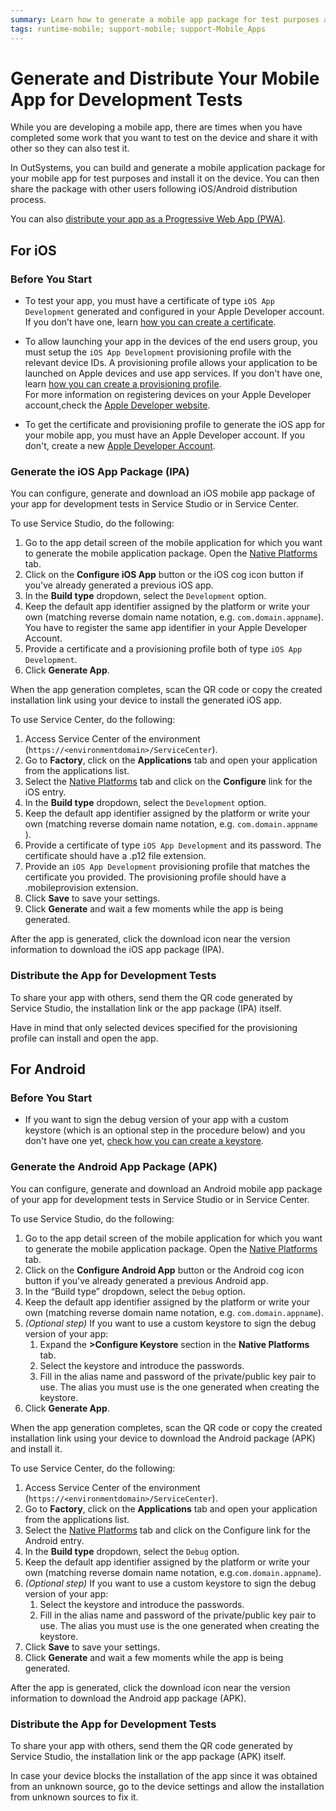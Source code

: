 ```yaml
---
summary: Learn how to generate a mobile app package for test purposes and also how to share it so others can also test.
tags: runtime-mobile; support-mobile; support-Mobile_Apps
---
```


# Generate and Distribute Your Mobile App for Development Tests

While you are developing a mobile app, there are times when you have completed some work that you want to test on the device and share it with other so they can also test it.

In OutSystems, you can build and generate a mobile application package for your mobile app for test purposes and install it on the device. You can then share the package with other users following iOS/Android distribution process.

<div class="info" markdown="1">

You can also [distribute your app as a Progressive Web App (PWA)](../distribute-pwa/intro.md).

</div>

## For iOS

### Before You Start

* To test your app, you must have a certificate of type `iOS App Development` generated and configured in your Apple Developer account. If you don’t have one, learn [how you can create a certificate](<more-information-on-generating-and-distributing-mobile-apps.md#create-a-certificate>). 

* To allow launching your app in the devices of the end users group, you must setup the `iOS App Development` provisioning profile with the relevant device IDs. A provisioning profile allows your application to be launched on Apple devices and use app services. If you don't have one, learn [how you can create a provisioning profile](<more-information-on-generating-and-distributing-mobile-apps.md#create-a-provisioning-profile>).  
For more information on registering devices on your Apple Developer account,check the [Apple Developer website](<https://developer.apple.com/library/content/documentation/IDEs/Conceptual/AppDistributionGuide/MaintainingProfiles/MaintainingProfiles.html#//apple_ref/doc/uid/TP40012582-CH30-SW10>).

* To get the certificate and provisioning profile to generate the iOS app for your mobile app, you must have an Apple Developer account. If you don't, create a new [Apple Developer Account](https://developer.apple.com/programs/ "https://developer.apple.com/programs/"). 

### Generate the iOS App Package (IPA)

You can configure, generate and download an iOS mobile app package of your app for development tests in Service Studio or in Service Center.

To use Service Studio, do the following:

1. Go to the app detail screen of the mobile application for which you want to generate the mobile application package. Open the [Native Platforms](<intro.md#configure-and-generate-a-mobile-app-package-in-service-studio>) tab. 
1. Click on the **Configure iOS App** button or the iOS cog icon button if you've already generated a previous iOS app. 
1. In the  **Build type** dropdown, select the `Development` option. 
1. Keep the default app identifier assigned by the platform or write your own (matching reverse domain name notation, e.g. `com.domain.appname`). You have to register the same app identifier in your Apple Developer Account. 
1. Provide a certificate and a provisioning profile both of type `iOS App Development`. 
1. Click **Generate App**. 

When the app generation completes, scan the QR code or copy the created installation link using your device to install the generated iOS app.

To use Service Center, do the following:

1. Access Service Center of the environment (`https://<environmentdomain>/ServiceCenter`). 
1. Go to **Factory**, click on the **Applications** tab and open your application from the applications list. 
1. Select the [Native Platforms](<intro.md#configure-and-generate-a-mobile-app-package-in-service-center>) tab and click on the **Configure** link for the iOS entry. 
1. In the **Build type** dropdown, select the `Development` option. 
1. Keep the default app identifier assigned by the platform or write your own (matching reverse domain name notation, e.g. `com.domain.appname` ). 
1. Provide a certificate of type `iOS App Development` and its password. The certificate should have a .p12 file extension. 
1. Provide an `iOS App Development` provisioning profile that matches the certificate you provided. The provisioning profile should have a .mobileprovision extension. 
1. Click **Save** to save your settings. 
1. Click **Generate** and wait a few moments while the app is being generated. 

After the app is generated, click the download icon near the version information to download the iOS app package (IPA).

### Distribute the App for Development Tests

To share your app with others, send them the QR code generated by Service Studio, the installation link or the app package (IPA) itself.

<div class="info" markdown="1">

Have in mind that only selected devices specified for the provisioning profile can install and open the app.

</div>

## For Android

### Before You Start

* If you want to sign the debug version of your app with a custom keystore (which is an optional step in the procedure below) and you don't have one yet, [check how you can create a keystore](<more-information-on-generating-and-distributing-mobile-apps.md#create-a-keystore>).

### Generate the Android App Package (APK)

You can configure, generate and download an Android mobile app package of your app for development tests in Service Studio or in Service Center.

To use Service Studio, do the following:

1. Go to the app detail screen of the mobile application for which you want to generate the mobile application package. Open the [Native Platforms](<intro.md#configure-and-generate-a-mobile-app-package-in-service-studio>) tab. 
1. Click on the **Configure Android App** button or the Android cog icon button if you've already generated a previous Android app. 
1. In the “Build type” dropdown, select the `Debug` option. 
1. Keep the default app identifier assigned by the platform or write your own (matching reverse domain name notation, e.g. `com.domain.appname`). 
1. _(Optional step)_ If you want to use a custom keystore to sign the debug version of your app: 
    1. Expand the **>Configure Keystore** section in the **Native Platforms** tab. 
    2. Select the keystore and introduce the passwords. 
    3. Fill in the alias name and password of the private/public key pair to use. The alias you must use is the one generated when creating the keystore.
1. Click **Generate App**. 

When the app generation completes, scan the QR code or copy the created installation link using your device to download the Android package (APK) and install it.

To use Service Center, do the following:

1. Access Service Center of the environment (`https://<environmentdomain>/ServiceCenter`). 
1. Go to **Factory**, click on the **Applications** tab and open your application from the applications list. 
1. Select the [Native Platforms](<intro.md#configure-and-generate-a-mobile-app-package-in-service-center>) tab and click on the  Configure  link for the Android entry. 
1. In the **Build type** dropdown, select the `Debug` option. 
1. Keep the default app identifier assigned by the platform or write your own (matching reverse domain name notation, e.g.`com.domain.appname`). 
1. _(Optional step)_ If you want to use a custom keystore to sign the debug version of your app: 
    1. Select the keystore and introduce the passwords. 
    1. Fill in the alias name and password of the private/public key pair to use. The alias you must use is the one generated when creating the keystore. 
1. Click **Save** to save your settings. 
1. Click **Generate** and wait a few moments while the app is being generated. 

After the app is generated, click the download icon near the version information to download the Android app package (APK).

### Distribute the App for Development Tests

To share your app with others, send them the QR code generated by Service Studio, the installation link or the app package (APK) itself.

<div class="info" markdown="1"> 

In case your device blocks the installation of the app since it was obtained from an unknown source, go to the device settings and allow the installation from unknown sources to fix it.

</div>
